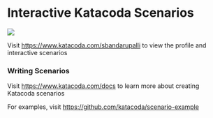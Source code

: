 # Interactive Katacoda Scenarios

[![](http://shields.katacoda.com/katacoda/sbandarupalli/count.svg)](https://www.katacoda.com/sbandarupalli "Get your profile on Katacoda.com")

Visit https://www.katacoda.com/sbandarupalli to view the profile and interactive scenarios

### Writing Scenarios
Visit https://www.katacoda.com/docs to learn more about creating Katacoda scenarios

For examples, visit https://github.com/katacoda/scenario-example
